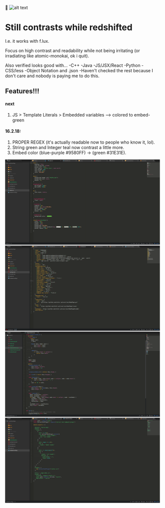 :poop:
![alt text](./upadate.png)

# Still contrasts while redshifted
I.e. it works with f.lux.

Focus on high contrast and readability while not being irritating (or irradiating like atomic-monokai, ok i quit).

Also verified looks good with...
-C++
-Java
-JS/JSX/React
-Python
-CSS/less
-Object Notation and .json
-Haven't checked the rest because I don't care and nobody is paying me to do this.

## Features!!!
#### next
1. JS > Template Literals > Embedded variables --> colored to embed-green

#### 16.2.18:
1. PROPER REGEX (it's actually readable now to people who know it, lol).
2. String green and Integer teal now contrast a little more.
3. Embed color (blue-purple #9580FF) -> (green #31E31E).

![alt text](./2.png)
![alt text](./3.png)
![alt text](./4.png)
![alt text](./5.png)
